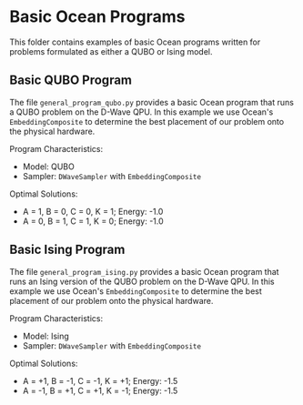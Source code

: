 # Basic Ocean Programs

This folder contains examples of basic Ocean programs written for problems
formulated as either a QUBO or Ising model.

## Basic QUBO Program

The file `general_program_qubo.py` provides a basic Ocean program that runs a
QUBO problem on the D-Wave QPU. In this example we use Ocean's
`EmbeddingComposite` to determine the best placement of our problem onto the
physical hardware.

Program Characteristics:

- Model: QUBO
- Sampler: `DWaveSampler` with `EmbeddingComposite`

Optimal Solutions:

- A = 1, B = 0, C = 0, K = 1; Energy: -1.0
- A = 0, B = 1, C = 1, K = 0; Energy: -1.0

## Basic Ising Program

The file `general_program_ising.py` provides a basic Ocean program that runs an
Ising version of the QUBO problem on the D-Wave QPU. In this example we use
Ocean's `EmbeddingComposite` to determine the best placement of our problem
onto the physical hardware.

Program Characteristics:

- Model: Ising
- Sampler: `DWaveSampler` with `EmbeddingComposite`

Optimal Solutions:

- A = +1, B = -1, C = -1, K = +1; Energy: -1.5
- A = -1, B = +1, C = +1, K = -1; Energy: -1.5
